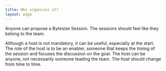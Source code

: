 ```yaml
---
title: Who organises it?
layout: page
---
```


Anyone can propose a Bytesize Session. The sessions should feel like they belong to the team.  

Although a host is not mandatory, it can be useful, especially at the start.  The role of the host is to be an enabler, someone that keeps the timing of the session and focuses the discussion on the goal.  The host can be anyone, not necessarily someone leading the team. The host should change from time to time.